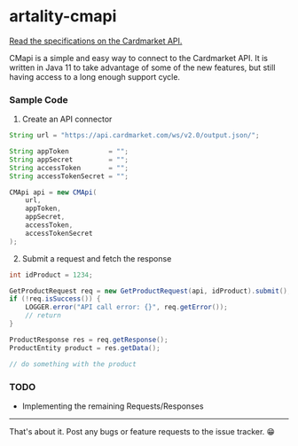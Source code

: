 # artality-cmapi

[Read the specifications on the Cardmarket API.](https://api.cardmarket.com/ws/documentation/API_2.0:Main_Page)

CMapi is a simple and easy way to connect to the Cardmarket API.
It is written in Java 11 to take advantage of some of the new features, but still having access to a long enough support cycle.


### Sample Code

1) Create an API connector

```Java
String url = "https://api.cardmarket.com/ws/v2.0/output.json/";

String appToken          = "";
String appSecret         = "";
String accessToken       = "";
String accessTokenSecret = "";

CMApi api = new CMApi(
	url,
	appToken,
	appSecret,
	accessToken,
	accessTokenSecret
);
```

2) Submit a request and fetch the response

```Java
int idProduct = 1234;

GetProductRequest req = new GetProductRequest(api, idProduct).submit();
if (!req.isSuccess()) {
	LOGGER.error("API call error: {}", req.getError());
	// return
}

ProductResponse res = req.getResponse();
ProductEntity product = res.getData();

// do something with the product
```


### TODO

* Implementing the remaining Requests/Responses

****

That's about it. Post any bugs or feature requests to the issue tracker. :grin: 
